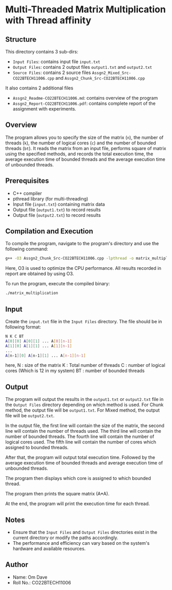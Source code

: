 # Multi-Threaded Matrix Multiplication with Thread affinity

## Structure

This directory contains 3 sub-dirs:

- `Input Files`: contains input file `input.txt`
- `Output Files`: contains 2 output files `output1.txt` and `output2.txt`
- `Source Files`: contains 2 source files `Assgn2_Mixed_Src-CO22BTECH11006.cpp` and `Assgn2_Chunk_Src-CO22BTECH11006.cpp`

It also contains 2 additional files
- `Assgn2_Readme-CO22BTECH11006.md`: contains overview of the program
- `Assgn2_Report-CO22BTECH11006.pdf`: contains complete report of the assignment with experiments.

## Overview

The program allows you to specify the size of the matrix (`n`), the number of threads (`k`), the number of logical cores (`c`) and the number of bounded threads (`bt`). It reads the matrix from an input file, performs square of matrix using the specified methods, and records the total execution time, the average execution time of bounded threads and the average execution time of unbounded threads.

## Prerequisites

- C++ compiler
- pthread library (for multi-threading)
- Input file (`input.txt`) containing matrix data
- Output file (`output1.txt`) to record results
- Output file (`output2.txt`) to record results

## Compilation and Execution

To compile the program, navigate to the program's directory and use the following command:

```bash
g++ -O3 Assgn2_Chunk_Src-CO22BTECH11006.cpp -lpthread -o matrix_multiplication
```

Here, O3 is used to optimize the CPU performance. All results recorded in report are obtained by using O3.

To run the program, execute the compiled binary:

```bash
./matrix_multiplication
```

## Input

Create the `input.txt` file in the `Input Files` directory. The file should be in following format:

```bash
N K C BT
A[0][0] A[0][1] ... A[0][n-1]
A[1][0] A[1][1] ... A[1][n-1]
...
A[n-1][0] A[n-1][1] ... A[n-1][n-1]

```

here,
N : size of the matrix
K : Total number of threads
C : number of logical cores (Which is 12 in my system)
BT : number of bounded threads

## Output

The program will output the results in the `output1.txt` or `output2.txt` file in the `Output Files` directory depending on which method is used. For Chunk method, the output file will be `output1.txt`. For Mixed method, the output file will be `output2.txt`.

In the output file, the first line will contain the size of the matrix, the second line will contain the number of threads used.
The third line will contain the number of bounded threads. The fourth line will contain the number of logical cores used. The fifth line will contain the number of cores which assigned to bounded threads.

After that, the program will output total execution time. Followed by the average execution time of bounded threads and average execution time of unbounded threads. 

The program then displays which core is assigned to which bounded thread.

The program then prints the square matrix (A*A).

At the end, the program will print the execution time for each thread.

## Notes

- Ensure that the `Input Files` and `Output Files` directories exist in the current directory or modify the paths accordingly.
- The performance and efficiency can vary based on the system's hardware and available resources.

## Author

- Name: Om Dave
- Roll No.: CO22BTECH11006
